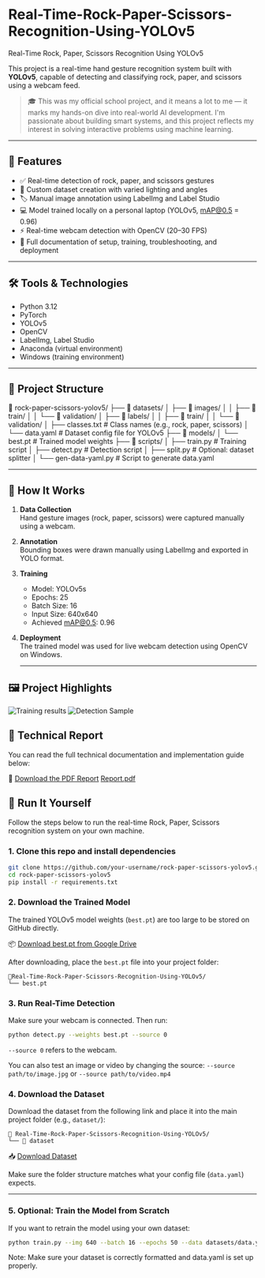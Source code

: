 # Real-Time-Rock-Paper-Scissors-Recognition-Using-YOLOv5
Real-Time Rock, Paper, Scissors Recognition Using YOLOv5

This project is a real-time hand gesture recognition system built with **YOLOv5**, capable of detecting and classifying rock, paper, and scissors using a webcam feed.

> 🎓 This was my official school project, and it means a lot to me — it marks my hands-on dive into real-world AI development. I'm passionate about building smart systems, and this project reflects my interest in solving interactive problems using machine learning.

---

## 📌 Features

- ✅ Real-time detection of rock, paper, and scissors gestures
- 📸 Custom dataset creation with varied lighting and angles
- 🏷️ Manual image annotation using LabelImg and Label Studio
- 💻 Model trained locally on a personal laptop (YOLOv5, mAP@0.5 = 0.96)
- ⚡ Real-time webcam detection with OpenCV (20–30 FPS)
- 📄 Full documentation of setup, training, troubleshooting, and deployment

---

## 🛠️ Tools & Technologies

- Python 3.12  
- PyTorch  
- YOLOv5  
- OpenCV  
- LabelImg, Label Studio  
- Anaconda (virtual environment)  
- Windows (training environment)

---

## 📂 Project Structure

📂 rock-paper-scissors-yolov5/
├── 📂 datasets/
│   ├── 📂 images/
│   │   ├── 📂 train/
│   │   └── 📂 validation/
│   ├── 📂 labels/
│   │   ├── 📂 train/
│   │   └── 📂 validation/
│   ├── classes.txt       # Class names (e.g., rock, paper, scissors)
│   └── data.yaml         # Dataset config file for YOLOv5
├── 📂 models/
│   └── best.pt           # Trained model weights
├── 📂 scripts/
│   ├── train.py          # Training script
│   ├── detect.py         # Detection script
│   ├── split.py          # Optional: dataset splitter
│   └── gen-data-yaml.py  # Script to generate data.yaml

---

## 🧠 How It Works

1. **Data Collection**  
   Hand gesture images (rock, paper, scissors) were captured manually using a webcam.

2. **Annotation**  
   Bounding boxes were drawn manually using LabelImg and exported in YOLO format.

3. **Training**  
   - Model: YOLOv5s  
   - Epochs: 25  
   - Batch Size: 16  
   - Input Size: 640x640  
   - Achieved mAP@0.5: 0.96

4. **Deployment**  
   The trained model was used for live webcam detection using OpenCV on Windows.

   ---

## 🖼️ Project Highlights
![Training results](https://github.com/user-attachments/assets/55fb96c3-329c-421a-9bf0-5ae6e1547c7a)
![Detection Sample](https://github.com/user-attachments/assets/3007d3b5-88f0-4d16-8960-082c50b912f4)



## 📘 Technical Report

You can read the full technical documentation and implementation guide below:

📄 [Download the PDF Report](https://lnkd.in/dan4c9iP)
[Report.pdf](https://github.com/user-attachments/files/21011879/Report.pdf)


## 🚀 Run It Yourself

Follow the steps below to run the real-time Rock, Paper, Scissors recognition system on your own machine.

### 1. Clone this repo and install dependencies

```bash
git clone https://github.com/your-username/rock-paper-scissors-yolov5.git
cd rock-paper-scissors-yolov5
pip install -r requirements.txt
```
### 2. Download the Trained Model

The trained YOLOv5 model weights (`best.pt`) are too large to be stored on GitHub directly.

📦 [Download best.pt from Google Drive](https://drive.google.com/file/d/19mHGk3xd861rQr9898OXcm90axJWPQfQ/view?usp=drive_link)

After downloading, place the `best.pt` file into your project folder:

```plaintext
📂Real-Time-Rock-Paper-Scissors-Recognition-Using-YOLOv5/
└── best.pt
```

### 3. Run Real-Time Detection
Make sure your webcam is connected. Then run:

```bash
python detect.py --weights best.pt --source 0
```

`--source 0` refers to the webcam.

You can also test an image or video by changing the source:
`--source path/to/image.jpg` or `--source path/to/video.mp4`

### 4. Download the Dataset

Download the dataset from the following link and place it into the main project folder (e.g., `dataset/`):
```plaintext
📂 Real-Time-Rock-Paper-Scissors-Recognition-Using-YOLOv5/
└── 📂 dataset
```

📥 [Download Dataset](https://drive.google.com/drive/folders/17JI204GTLbXNTLnIk_lijywd3qAkdN0K?usp=drive_link)


Make sure the folder structure matches what your config file (`data.yaml`) expects.

---

### 5. Optional: Train the Model from Scratch

If you want to retrain the model using your own dataset:

```bash
python train.py --img 640 --batch 16 --epochs 50 --data datasets/data.yaml --weights best.pt
```
   Note: Make sure your dataset is correctly formatted and data.yaml is set up properly.


